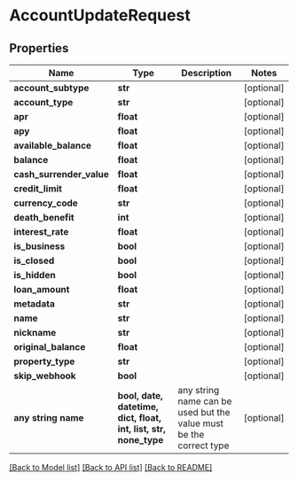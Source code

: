 # AccountUpdateRequest


## Properties
Name | Type | Description | Notes
------------ | ------------- | ------------- | -------------
**account_subtype** | **str** |  | [optional] 
**account_type** | **str** |  | [optional] 
**apr** | **float** |  | [optional] 
**apy** | **float** |  | [optional] 
**available_balance** | **float** |  | [optional] 
**balance** | **float** |  | [optional] 
**cash_surrender_value** | **float** |  | [optional] 
**credit_limit** | **float** |  | [optional] 
**currency_code** | **str** |  | [optional] 
**death_benefit** | **int** |  | [optional] 
**interest_rate** | **float** |  | [optional] 
**is_business** | **bool** |  | [optional] 
**is_closed** | **bool** |  | [optional] 
**is_hidden** | **bool** |  | [optional] 
**loan_amount** | **float** |  | [optional] 
**metadata** | **str** |  | [optional] 
**name** | **str** |  | [optional] 
**nickname** | **str** |  | [optional] 
**original_balance** | **float** |  | [optional] 
**property_type** | **str** |  | [optional] 
**skip_webhook** | **bool** |  | [optional] 
**any string name** | **bool, date, datetime, dict, float, int, list, str, none_type** | any string name can be used but the value must be the correct type | [optional]

[[Back to Model list]](../README.md#documentation-for-models) [[Back to API list]](../README.md#documentation-for-api-endpoints) [[Back to README]](../README.md)


